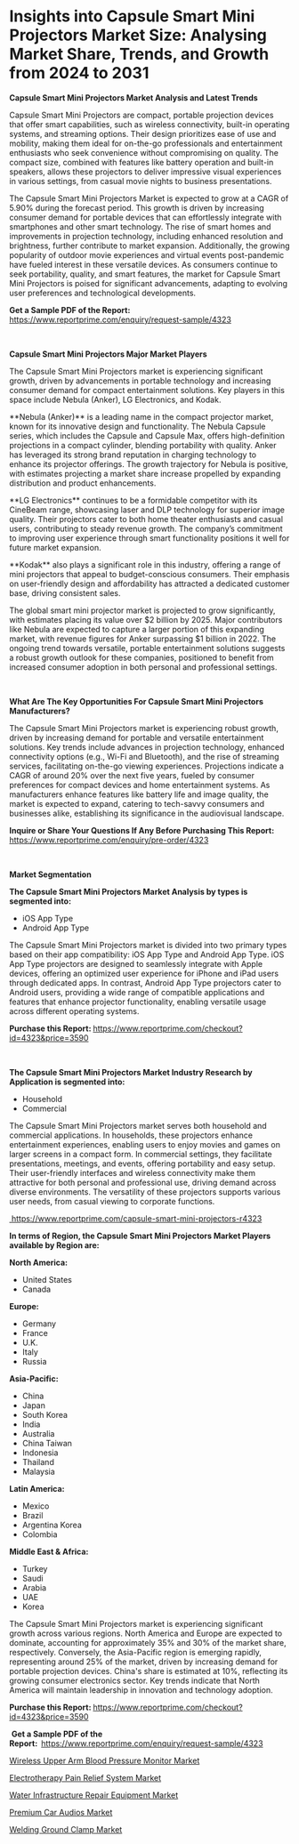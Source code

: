 <p><h1>Insights into Capsule Smart Mini Projectors Market Size: Analysing Market Share, Trends, and Growth from 2024 to 2031</h1></p><p><strong>Capsule Smart Mini Projectors Market Analysis and Latest Trends</strong></p>
<p><p>Capsule Smart Mini Projectors are compact, portable projection devices that offer smart capabilities, such as wireless connectivity, built-in operating systems, and streaming options. Their design prioritizes ease of use and mobility, making them ideal for on-the-go professionals and entertainment enthusiasts who seek convenience without compromising on quality. The compact size, combined with features like battery operation and built-in speakers, allows these projectors to deliver impressive visual experiences in various settings, from casual movie nights to business presentations.</p><p>The Capsule Smart Mini Projectors Market is expected to grow at a CAGR of 5.90% during the forecast period. This growth is driven by increasing consumer demand for portable devices that can effortlessly integrate with smartphones and other smart technology. The rise of smart homes and improvements in projection technology, including enhanced resolution and brightness, further contribute to market expansion. Additionally, the growing popularity of outdoor movie experiences and virtual events post-pandemic have fueled interest in these versatile devices. As consumers continue to seek portability, quality, and smart features, the market for Capsule Smart Mini Projectors is poised for significant advancements, adapting to evolving user preferences and technological developments.</p></p>
<p><strong>Get a Sample PDF of the Report:&nbsp;</strong> <a href="https://www.reportprime.com/enquiry/request-sample/4323">https://www.reportprime.com/enquiry/request-sample/4323</a></p>
<p>&nbsp;</p>
<p><strong>Capsule Smart Mini Projectors Major Market Players</strong></p>
<p><p>The Capsule Smart Mini Projectors market is experiencing significant growth, driven by advancements in portable technology and increasing consumer demand for compact entertainment solutions. Key players in this space include Nebula (Anker), LG Electronics, and Kodak.</p><p>**Nebula (Anker)** is a leading name in the compact projector market, known for its innovative design and functionality. The Nebula Capsule series, which includes the Capsule and Capsule Max, offers high-definition projections in a compact cylinder, blending portability with quality. Anker has leveraged its strong brand reputation in charging technology to enhance its projector offerings. The growth trajectory for Nebula is positive, with estimates projecting a market share increase propelled by expanding distribution and product enhancements.</p><p>**LG Electronics** continues to be a formidable competitor with its CineBeam range, showcasing laser and DLP technology for superior image quality. Their projectors cater to both home theater enthusiasts and casual users, contributing to steady revenue growth. The company’s commitment to improving user experience through smart functionality positions it well for future market expansion.</p><p>**Kodak** also plays a significant role in this industry, offering a range of mini projectors that appeal to budget-conscious consumers. Their emphasis on user-friendly design and affordability has attracted a dedicated customer base, driving consistent sales.</p><p>The global smart mini projector market is projected to grow significantly, with estimates placing its value over $2 billion by 2025. Major contributors like Nebula are expected to capture a larger portion of this expanding market, with revenue figures for Anker surpassing $1 billion in 2022. The ongoing trend towards versatile, portable entertainment solutions suggests a robust growth outlook for these companies, positioned to benefit from increased consumer adoption in both personal and professional settings.</p></p>
<p>&nbsp;</p>
<p><strong>What Are The Key Opportunities For Capsule Smart Mini Projectors Manufacturers?</strong></p>
<p><p>The Capsule Smart Mini Projectors market is experiencing robust growth, driven by increasing demand for portable and versatile entertainment solutions. Key trends include advances in projection technology, enhanced connectivity options (e.g., Wi-Fi and Bluetooth), and the rise of streaming services, facilitating on-the-go viewing experiences. Projections indicate a CAGR of around 20% over the next five years, fueled by consumer preferences for compact devices and home entertainment systems. As manufacturers enhance features like battery life and image quality, the market is expected to expand, catering to tech-savvy consumers and businesses alike, establishing its significance in the audiovisual landscape.</p></p>
<p><strong>Inquire or Share Your Questions If Any Before Purchasing This Report:</strong> <a href="https://www.reportprime.com/enquiry/pre-order/4323">https://www.reportprime.com/enquiry/pre-order/4323</a></p>
<p>&nbsp;</p>
<p><strong>Market Segmentation</strong></p>
<p><strong>The Capsule Smart Mini Projectors Market Analysis by types is segmented into:</strong></p>
<p><ul><li>iOS App Type</li><li>Android App Type</li></ul></p>
<p><p>The Capsule Smart Mini Projectors market is divided into two primary types based on their app compatibility: iOS App Type and Android App Type. iOS App Type projectors are designed to seamlessly integrate with Apple devices, offering an optimized user experience for iPhone and iPad users through dedicated apps. In contrast, Android App Type projectors cater to Android users, providing a wide range of compatible applications and features that enhance projector functionality, enabling versatile usage across different operating systems.</p></p>
<p><strong>Purchase this Report:&nbsp;</strong><a href="https://www.reportprime.com/checkout?id=4323&price=3590">https://www.reportprime.com/checkout?id=4323&price=3590</a></p>
<p>&nbsp;</p>
<p><strong>The Capsule Smart Mini Projectors Market Industry Research by Application is segmented into:</strong></p>
<p><ul><li>Household</li><li>Commercial</li></ul></p>
<p><p>The Capsule Smart Mini Projectors market serves both household and commercial applications. In households, these projectors enhance entertainment experiences, enabling users to enjoy movies and games on larger screens in a compact form. In commercial settings, they facilitate presentations, meetings, and events, offering portability and easy setup. Their user-friendly interfaces and wireless connectivity make them attractive for both personal and professional use, driving demand across diverse environments. The versatility of these projectors supports various user needs, from casual viewing to corporate functions.</p></p>
<p><a href="https://www.reportprime.com/capsule-smart-mini-projectors-r4323">&nbsp;https://www.reportprime.com/capsule-smart-mini-projectors-r4323</a></p>
<p><strong>In terms of Region, the Capsule Smart Mini Projectors Market Players available by Region are:</strong></p>
<p>
    <p> <strong> North America: </strong>
        <ul>
            <li>United States</li>
            <li>Canada</li>
        </ul>
        </p> 
    <p> <strong> Europe: </strong>
        <ul>
            <li>Germany</li>
            <li>France</li>
            <li>U.K.</li>
            <li>Italy</li>
            <li>Russia</li>
        </ul>
        </p> 
    <p> <strong> Asia-Pacific: </strong>
        <ul>
            <li>China</li>
            <li>Japan</li>
            <li>South Korea</li>
            <li>India</li>
            <li>Australia</li>
            <li>China Taiwan</li>
            <li>Indonesia</li>
            <li>Thailand</li>
            <li>Malaysia</li>
        </ul>
        </p> 
    <p> <strong> Latin America: </strong>
        <ul>
            <li>Mexico</li>
            <li>Brazil</li>
            <li>Argentina Korea</li>
            <li>Colombia</li>
        </ul>
        </p> 
    <p> <strong> Middle East & Africa: </strong>
        <ul>
            <li>Turkey</li>
            <li>Saudi</li>
            <li>Arabia</li>
            <li>UAE</li>
            <li>Korea</li>
        </ul>
    </p>
    </p>
<p><p>The Capsule Smart Mini Projectors market is experiencing significant growth across various regions. North America and Europe are expected to dominate, accounting for approximately 35% and 30% of the market share, respectively. Conversely, the Asia-Pacific region is emerging rapidly, representing around 25% of the market, driven by increasing demand for portable projection devices. China's share is estimated at 10%, reflecting its growing consumer electronics sector. Key trends indicate that North America will maintain leadership in innovation and technology adoption.</p></p>
<p><strong>Purchase this Report: </strong><a href="https://www.reportprime.com/checkout?id=4323&price=3590">https://www.reportprime.com/checkout?id=4323&price=3590</a></p>
<p>&nbsp;<strong>Get a Sample PDF of the Report:&nbsp;&nbsp;</strong><a href="https://www.reportprime.com/enquiry/request-sample/4323">https://www.reportprime.com/enquiry/request-sample/4323</a></p>
<p><strong></strong></p>
<p><p><a href="https://www.linkedin.com/pulse/wireless-upper-arm-blood-pressure-monitor-market-size-3dj3e?trackingId=aaMT5BmLTLScxPXGSNRlCg%3D%3D">Wireless Upper Arm Blood Pressure Monitor Market</a></p><p><a href="https://www.linkedin.com/pulse/role-electrotherapy-pain-relief-system-market-applications-8rf7e?trackingId=G%2Bg%2FCOWWSBeIZc%2FjDpqS2A%3D%3D">Electrotherapy Pain Relief System Market</a></p><p><a href="https://issuu.com/reportprime-2/docs/water-infrastructure-repair-equipme_7b6ad98e6ab006">Water Infrastructure Repair Equipment Market</a></p><p><a href="https://issuu.com/reportprime-2/docs/premium-car-audios-market-size-2030_fa461022f80825">Premium Car Audios Market</a></p><p><a href="https://www.linkedin.com/pulse/market-insights-global-welding-ground-clamp-forecast-innovation-y4rmc?trackingId=m5hHDXS7Q8KPvSOUomWxow%3D%3D">Welding Ground Clamp Market</a></p></p>